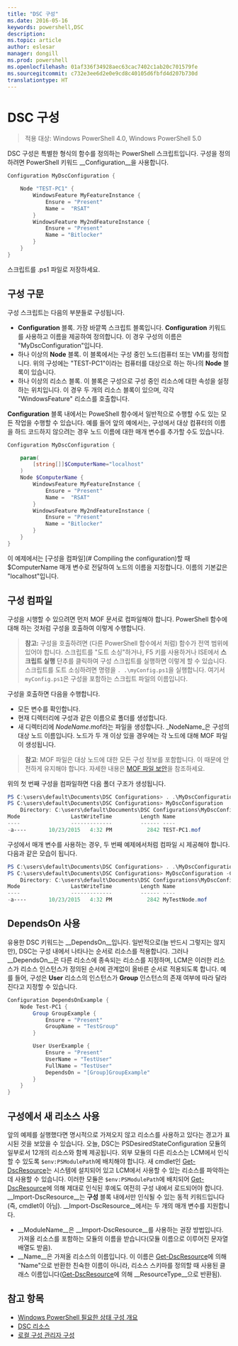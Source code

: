 ```yaml
---
title: "DSC 구성"
ms.date: 2016-05-16
keywords: powershell,DSC
description: 
ms.topic: article
author: eslesar
manager: dongill
ms.prod: powershell
ms.openlocfilehash: 01af336f34928aec63cac7402c1ab20c701579fe
ms.sourcegitcommit: c732e3ee6d2e0e9cd8c40105d6fbfd4d207b730d
translationtype: HT
---
```

# <a name="dsc-configurations"></a>DSC 구성

>적용 대상: Windows PowerShell 4.0, Windows PowerShell 5.0

DSC 구성은 특별한 형식의 함수를 정의하는 PowerShell 스크립트입니다. 구성을 정의하려면 PowerShell 키워드 __Configuration__을 사용합니다.

```powershell
Configuration MyDscConfiguration {

    Node "TEST-PC1" {
        WindowsFeature MyFeatureInstance {
            Ensure = "Present"
            Name =  "RSAT"
        }
        WindowsFeature My2ndFeatureInstance {
            Ensure = "Present"
            Name = "Bitlocker"
        }
    }
}
```

스크립트를 .ps1 파일로 저장하세요.

## <a name="configuration-syntax"></a>구성 구문

구성 스크립트는 다음의 부분들로 구성됩니다.

- **Configuration** 블록. 가장 바깥쪽 스크립트 블록입니다. **Configuration** 키워드를 사용하고 이름을 제공하여 정의합니다. 이 경우 구성의 이름은 "MyDscConfiguration"입니다.
- 하나 이상의 **Node** 블록. 이 블록에서는 구성 중인 노드(컴퓨터 또는 VM)를 정의합니다. 위의 구성에는 "TEST-PC1"이라는 컴퓨터를 대상으로 하는 하나의 **Node** 블록이 있습니다.
- 하나 이상의 리소스 블록. 이 블록은 구성으로 구성 중인 리소스에 대한 속성을 설정하는 위치입니다. 이 경우 두 개의 리소스 블록이 있으며, 각각 "WindowsFeature" 리소스를 호출합니다.

**Configuration** 블록 내에서는 PoweShell 함수에서 일반적으로 수행할 수도 있는 모든 작업을 수행할 수 있습니다. 예를 들어 앞의 예에서는, 구성에서 대상 컴퓨터의 이름을 하드 코드하지 않으려는 경우 노드 이름에 대한 매개 변수를 추가할 수도 있습니다.

```powershell
Configuration MyDscConfiguration {

    param(
        [string[]]$ComputerName="localhost"
    )
    Node $ComputerName {
        WindowsFeature MyFeatureInstance {
            Ensure = "Present"
            Name =  "RSAT"
        }
        WindowsFeature My2ndFeatureInstance {
            Ensure = "Present"
            Name = "Bitlocker"
        }
    }
}
```

이 예제에서는 [구성을 컴파일](# Compiling the configuration)할 때 $ComputerName 매개 변수로 전달하여 노드의 이름을 지정합니다. 이름의 기본값은 "localhost"입니다.

## <a name="compiling-the-configuration"></a>구성 컴파일
구성을 시행할 수 있으려면 먼저 MOF 문서로 컴파일해야 합니다. PowerShell 함수에 대해 하는 것처럼 구성을 호출하여 이렇게 수행합니다.
>__참고:__ 구성을 호출하려면 (다른 PowerShell 함수에서 처럼) 함수가 전역 범위에 있어야 합니다. 스크립트를 "도트 소싱"하거나, F5 키를 사용하거나 ISE에서 __스크립트 실행__ 단추를 클릭하여 구성 스크립트를 실행하면 이렇게 할 수 있습니다. 스크립트를 도트 소싱하려면 명령을 `. .\myConfig.ps1`을 실행합니다. 여기서 `myConfig.ps1`은 구성을 포함하는 스크립트 파일의 이름입니다.

구성을 호출하면 다음을 수행합니다.

- 모든 변수를 확인합니다. 
- 현재 디렉터리에 구성과 같은 이름으로 폴더를 생성합니다.
- 새 디렉터리에 _NodeName_.mof라는 파일을 생성합니다. _NodeName_은 구성의 대상 노드 이름입니다. 노드가 두 개 이상 있을 경우에는 각 노드에 대해 MOF 파일이 생성됩니다.

>__참고__: MOF 파일은 대상 노드에 대한 모든 구성 정보를 포함합니다. 이 때문에 안전하게 유지해야 합니다. 자세한 내용은 [MOF 파일 보안](secureMOF.md)을 참조하세요.

위의 첫 번째 구성을 컴파일하면 다음 폴더 구조가 생성됩니다.

```powershell
PS C:\users\default\Documents\DSC Configurations> . .\MyDscConfiguration.ps1
PS C:\users\default\Documents\DSC Configurations> MyDscConfiguration
    Directory: C:\users\default\Documents\DSC Configurations\MyDscConfiguration
Mode                LastWriteTime         Length Name                                                                                              
----                -------------         ------ ----                                                                                         
-a----       10/23/2015   4:32 PM           2842 TEST-PC1.mof
```  

구성에서 매개 변수를 사용하는 경우, 두 번째 예제에서처럼 컴파일 시 제공해야 합니다. 다음과 같은 모습이 됩니다.

```powershell
PS C:\users\default\Documents\DSC Configurations> . .\MyDscConfiguration.ps1
PS C:\users\default\Documents\DSC Configurations> MyDscConfiguration -ComputerName 'MyTestNode'
    Directory: C:\users\default\Documents\DSC Configurations\MyDscConfiguration
Mode                LastWriteTime         Length Name                                                                                              
----                -------------         ------ ----                                                                                         
-a----       10/23/2015   4:32 PM           2842 MyTestNode.mof
```      

## <a name="using-dependson"></a>DependsOn 사용
유용한 DSC 키워드는 __DependsOn__입니다. 일반적으로(늘 반드시 그렇지는 않지만), DSC는 구성 내에서 나타나는 순서로 리소스를 적용합니다. 그러나 __DependsOn__은 다른 리소스에 종속되는 리소스를 지정하며, LCM은 이러한 리소스가 리소스 인스턴스가 정의된 순서에 관계없이 올바른 순서로 적용되도록 합니다. 예를 들어, 구성은 __User__ 리소스의 인스턴스가 __Group__ 인스턴스의 존재 여부에 따라 달라진다고 지정할 수 있습니다.

```powershell
Configuration DependsOnExample {
    Node Test-PC1 {
        Group GroupExample {
            Ensure = "Present"
            GroupName = "TestGroup"
        }

        User UserExample {
            Ensure = "Present"
            UserName = "TestUser"
            FullName = "TestUser"
            DependsOn = "[Group]GroupExample"
        }
    }
}
```

## <a name="using-new-resources-in-your-configuration"></a>구성에서 새 리소스 사용
앞의 예제를 실행했다면 명시적으로 가져오지 않고 리소스를 사용하고 있다는 경고가 표시된 것을 보았을 수 있습니다.
오늘, DSC는 PSDesiredStateConfiguration 모듈의 일부로서 12개의 리소스와 함께 제공됩니다. 외부 모듈의 다른 리소스는 LCM에서 인식할 수 있도록 `$env:PSModulePath`에 배치해야 합니다. 새 cmdlet인 [Get-DscResource](https://technet.microsoft.com/en-us/library/dn521625.aspx)는 시스템에 설치되어 있고 LCM에서 사용할 수 있는 리소스를 파악하는 데 사용할 수 있습니다. 이러한 모듈은 `$env:PSModulePath`에 배치되어 [Get-DscResource](https://technet.microsoft.com/en-us/library/dn521625.aspx)에 의해 제대로 인식된 후에도 여전히 구성 내에서 로드되어야 합니다. __Import-DscResource__는 __구성__ 블록 내에서만 인식될 수 있는 동적 키워드입니다(즉, cmdlet이 아님). __Import-DscResource__에서는 두 개의 매개 변수를 지원합니다.
* __ModuleName__은 __Import-DscResource__를 사용하는 권장 방법입니다. 가져올 리소스를 포함하는 모듈의 이름을 받습니다(모듈 이름으로 이루어진 문자열 배열도 받음). 
* __Name__은 가져올 리소스의 이름입니다. 이 이름은 [Get-DscResource](https://technet.microsoft.com/en-us/library/dn521625.aspx)에 의해 "Name"으로 반환한 친숙한 이름이 아니라, 리소스 스키마를 정의할 때 사용된 클래스 이름입니다([Get-DscResource](https://technet.microsoft.com/en-us/library/dn521625.aspx)에 의해 __ResourceType__으로 반환됨). 

## <a name="see-also"></a>참고 항목
* [Windows PowerShell 필요한 상태 구성 개요](overview.md)
* [DSC 리소스](resources.md)
* [로컬 구성 관리자 구성](metaConfig.md)

